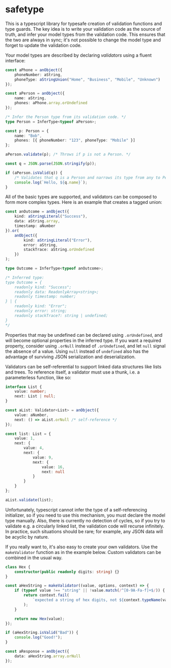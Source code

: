 # safetype

This is a typescript library for typesafe creation of validation functions and
type guards. The key idea is to write your validation code as the source of
truth, and infer your model types from the validation code. This ensures that
the two are always in sync; it's not possible to change the model type and
forget to update the validation code.

Your model types are described by declaring _validators_ using a fluent
interface:

```typescript
const aPhone = anObject({
    phoneNumber: aString,
    phoneType: aStringUnion("Home", "Business", "Mobile", "Unknown")
});

const aPerson = anObject({
    name: aString,
    phones: aPhone.array.orUndefined
});

/* Infer the Person type from its validation code. */
type Person = InferType<typeof aPerson>;

const p: Person = {
    name: "Bob",
    phones: [{ phoneNumber: "123", phoneType: "Mobile" }]
};

aPerson.validate(p); /* Throws if p is not a Person. */

const q = JSON.parse(JSON.stringify(p));

if (aPerson.isValid(q)) {
    /* Validates that q is a Person and narrows its type from any to Person. */
    console.log(`Hello, ${q.name}`);
}
```

All of the basic types are supported, and validators can be composed to form
more complex types. Here is an example that creates a tagged union:

```typescript
const anOutcome = anObject({
    kind: aStringLiteral("Success"),
    data: aString.array,
    timestamp: aNumber
}).or(
    anObject({
        kind: aStringLiteral("Error"),
        error: aString,
        stackTrace: aString.orUndefined
    })
);

type Outcome = InferType<typeof anOutcome>;

/* Inferred type:
type Outcome = {
    readonly kind: "Success";
    readonly data: ReadonlyArray<string>;
    readonly timestamp: number;
} | {
    readonly kind: "Error";
    readonly error: string;
    readonly stackTrace?: string | undefined;
}
*/
```

Properties that may be undefined can be declared using `.orUndefined`, and will
become optional properties in the inferred type. If you want a required
property, consider using `.orNull` instead of `.orUndefined`, and let `null`
signal the absence of a value. Using `null` instead of `undefined` also has the
advantage of surviving JSON serialization and deserialization.

Validators can be self-referential to support linked data structures like lists
and trees. To reference itself, a validator must use a thunk, i.e. a
parameterless function, like so:

```typescript
interface List {
    value: number;
    next: List | null;
}

const aList: Validator<List> = anObject({
    value: aNumber,
    next: () => aList.orNull /* self-reference */
});

const list: List = {
    value: 1,
    next: {
        value: 4,
        next: {
            value: 9,
            next: {
                value: 16,
                next: null
            }
        }
    }
};

aList.validate(list);
```

Unfortunately, typescript cannot infer the type of a self-referencing
initializer, so if you need to use this mechanism, you must declare the model
type manually. Also, there is currently no detection of cycles, so if you try to
validate e.g. a circularly linked list, the validation code will recurse
infinitely. In practice, such situations should be rare; for example, any JSON
data will be acyclic by nature.

If you really want to, it's also easy to create your own validators. Use the
`makeValidator` function as in the example below. Custom validators can be
combined in the usual way.

```typescript
class Hex {
    constructor(public readonly digits: string) {}
}

const aHexString = makeValidator((value, options, context) => {
    if (typeof value !== "string" || !value.match(/^[0-9A-Fa-f]+$/)) {
        return context.fail(
            `expected a string of hex digits, not ${context.typeName(value)}`
        );
    }

    return new Hex(value);
});

if (aHexString.isValid("Bad")) {
    console.log("Good!");
}

const aResponse = anObject({
    data: aHexString.array.orNull
});
```
